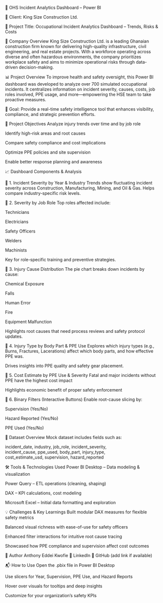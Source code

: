 💼 OHS Incident Analytics Dashboard – Power BI


🧾 Client: King Size Construction Ltd.


📌 Project Title: Occupational Incident Analytics Dashboard – Trends, Risks & Costs



🏢 Company Overview
King Size Construction Ltd. is a leading Ghanaian construction firm known for delivering high-quality infrastructure, civil engineering, and real estate projects. With a workforce operating across diverse and often hazardous environments, the company prioritizes workplace safety and aims to minimize operational risks through data-driven decision-making.

📊 Project Overview
To improve health and safety oversight, this Power BI dashboard was developed to analyze over 700 simulated occupational incidents. It centralizes information on incident severity, causes, costs, job roles involved, PPE usage, and more—empowering the HSE team to take proactive measures.

🎯 Goal: Provide a real-time safety intelligence tool that enhances visibility, compliance, and strategic prevention efforts.

🎯 Project Objectives
Analyze injury trends over time and by job role

Identify high-risk areas and root causes

Compare safety compliance and cost implications

Optimize PPE policies and site supervision

Enable better response planning and awareness

📈 Dashboard Components & Analysis


🔹 1. Incident Severity by Year & Industry
Trends show fluctuating incident severity across Construction, Manufacturing, Mining, and Oil & Gas. Helps compare industry-specific risk levels.


🔹 2. Severity by Job Role
Top roles affected include:

Technicians

Electricians

Safety Officers

Welders

Machinists

Key for role-specific training and preventive strategies.


🔹 3. Injury Cause Distribution
The pie chart breaks down incidents by cause:

Chemical Exposure

Falls

Human Error

Fire

Equipment Malfunction

Highlights root causes that need process reviews and safety protocol updates.


🔹 4. Injury Type by Body Part & PPE Use
Explores which injury types (e.g., Burns, Fractures, Lacerations) affect which body parts, and how effective PPE was.

Drives insights into PPE quality and safety gear placement.


🔹 5. Cost Estimate by PPE Use & Severity
Fatal and major incidents without PPE have the highest cost impact


Highlights economic benefit of proper safety enforcement


🔹 6. Binary Filters (Interactive Buttons)
Enable root-cause slicing by:

Supervision (Yes/No)

Hazard Reported (Yes/No)

PPE Used (Yes/No)



📁 Dataset Overview
Mock dataset includes fields such as:

incident_date, industry, job_role, incident_severity,  
incident_cause, ppe_used, body_part, injury_type,  
cost_estimate_usd, supervision, hazard_reported  


🛠 Tools & Technologies Used
Power BI Desktop – Data modeling & visualization

Power Query – ETL operations (cleaning, shaping)

DAX – KPI calculations, cost modeling

Microsoft Excel – Initial data formatting and exploration



💡 Challenges & Key Learnings
Built modular DAX measures for flexible safety metrics

Balanced visual richness with ease-of-use for safety officers

Enhanced filter interactions for intuitive root cause tracing

Showcased how PPE compliance and supervision affect cost outcomes



👤 Author
Anthony Eddei Kwofie
🔗 LinkedIn
🔗 GitHub (add link if available)

📬 How to Use
Open the .pbix file in Power BI Desktop

Use slicers for Year, Supervision, PPE Use, and Hazard Reports

Hover over visuals for tooltips and deep insights

Customize for your organization’s safety KPIs
